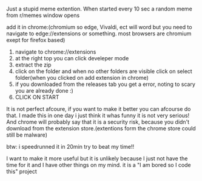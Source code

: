 Just a stupid meme extention. 
When started every 10 sec a random meme from r/memes window opens
 

add it in chrome:(chromium so edge, Vivaldi, ect will word but you need to navigate to edge://extensions or something. most browsers are chromium exept for firefox based)
1. navigate to chrome://extensions
2. at the right top you can click develeper mode
3. extract the zip
4. click on the folder and when no other folders are visible click on select folder(when you clicked on add extension in chrome)
5. if you downloaded from the releases tab you get a error, noting to scary you are already done :)
6. CLICK ON START

It is not perfect afcoure, if you want to make it better you can afcourse do that. I made this in one day i just think it whas funny it is not very serious! And chrome will probably say that it is a security risk, because you didn't download from the extension store.(extentions form the chrome store could still be malware)

btw: i speedrunned it in 20min try to beat my time!! 

I want to make it more useful but it is unlikely because I just not have the time for it and I have other things on my mind. it is a "I am bored so I code this" project 